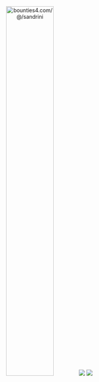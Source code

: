 <div align="center">
  <a href="https://app.bounties4.com/@/sandrini" target="_blank"><img title="bounties4.com/@/sandrini" alt="bounties4.com/@/sandrini" src="https://storage.googleapis.com/profile_avatar/production/65248a67b44ac841dd97d23a/1696894280318_badge.png" width="50%"/></a>
  <img src="https://github-readme-stats.vercel.app/api?username=pedrosandrini&show_icons=true&theme=tokyonight&include_all_commits=true&count_private=true"/>
  <img src="https://github-readme-stats.vercel.app/api/top-langs/?username=pedrosandrini&layout=compact&langs_count=7&theme=tokyonight"/>
</div>
